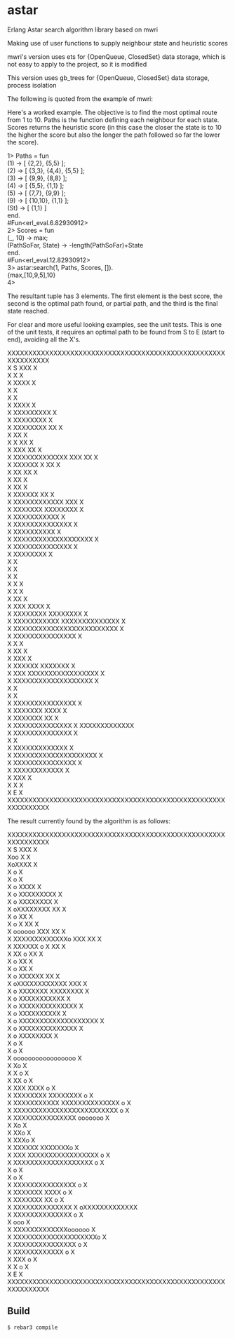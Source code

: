 astar
=====

Erlang Astar search algorithm library based on mwri

Making use of user functions to supply neighbour state and heuristic scores

mwri's version uses ets for {OpenQueue, ClosedSet} data storage, which is not easy to apply to the project, so it is modified

This version uses gb_trees for {OpenQueue, ClosedSet} data storage, process isolation

The following is quoted from the example of mwri:

Here's a worked example. The objective is to find the most
optimal route from 1 to 10. Paths is the function defining
each neighbour for each state. Scores returns the heuristic
score (in this case the closer the state is to 10 the higher
the score but also the longer the path followed so far the
lower the score).

1> Paths = fun  
    (1)  -> [ {2,2}, {5,5}        ];  
    (2)  -> [ {3,3}, {4,4}, {5,5} ];  
    (3)  -> [ {9,9}, {8,8}        ];  
    (4)  -> [ {5,5}, {1,1}        ];  
    (5)  -> [ {7,7}, {9,9}        ];  
    (9)  -> [ {10,10}, {1,1}      ];  
    (St) -> [ {1,1}               ]  
     end.  
#Fun<erl_eval.6.82930912>  
2> Scores = fun  
    (_, 10) -> max;  
    (PathSoFar, State) -> -length(PathSoFar)+State  
    end.  
#Fun<erl_eval.12.82930912>  
3> astar:search(1, Paths, Scores, []).  
{max,[10,9,5],10}  
4>  

The resultant tuple has 3 elements. The first element is the
best score, the second is the optimal path found, or partial
path, and the third is the final state reached.

For clear and more useful looking examples, see the unit tests.
This is one of the unit tests, it requires an optimal path to
be found from S to E (start to end), avoiding all the X's.

XXXXXXXXXXXXXXXXXXXXXXXXXXXXXXXXXXXXXXXXXXXXXXXXXXXXXXXXXXXXXX  
X S  XXX                                                     X  
X    X                                                       X  
X XXXX                                                       X  
X                                                            X  
X                                                            X  
X              XXXX                                          X  
X            XXXXXXXXX                                       X  
X         XXXXXXXX                                           X  
X      XXXXXXXX                           XX                 X  
X                                         XX                 X  
X                     X                   XX                 X  
X                    XXX                  XX                 X  
X XXXXXXXXXXXXX      XXX                  XX                 X  
X    XXXXXX           X                   XX                 X  
X      XX                                 XX                 X  
X                                         XX                 X  
X                                         XX                 X  
X                 XXXXXX                  XX                 X  
X                XXXXXXXXXXXX             XXX                X  
X                    XXXXXXX         XXXXXXXX                X  
X                                  XXXXXXXXXXX               X  
X                                 XXXXXXXXXXXXXX             X  
X                               XXXXXXXXXX                   X  
X                       XXXXXXXXXXXXXXXXXXX                  X  
X                               XXXXXXXXXXXXXX               X  
X                                          XXXXXXXX          X  
X                                                            X  
X                                                            X  
X                                                            X  
X                                         X                  X  
X                                         X                  X  
X                                        XX                  X  
X         XXX                         XXXX                   X  
X       XXXXXXXX                XXXXXXXX                     X  
X     XXXXXXXXXXX      XXXXXXXXXXXXXX                        X  
X  XXXXXXXXXXXXXXXXXXXXXXXXX                                 X  
X      XXXXXXXXXXXXXXX                                       X  
X                                                       X    X  
X                                                      XX    X  
X                                                    XXX     X  
X               XXXXXX                           XXXXXXX     X  
X                 XXX                XXXXXXXXXXXXXXXXX       X  
X                               XXXXXXXXXXXXXXXXXXX          X  
X                                                            X  
X                                                            X  
X                     XXXXXXXXXXXXXXX                        X  
X                 XXXXXXX        XXXX                        X  
X             XXXXXXX              XX                        X  
X         XXXXXXXXXXXXXX            X            XXXXXXXXXXXXX  
X           XXXXXXXXXXXXXX                                   X  
X                                                            X  
X                                       XXXXXXXXXXXXX        X  
X                                      XXXXXXXXXXXXXXXXXXXX  X  
X                                     XXXXXXXXXXXXXXX        X  
X                                    XXXXXXXXXXXX            X  
X                                           XXX              X  
X                                            X               X  
X                                                          E X  
XXXXXXXXXXXXXXXXXXXXXXXXXXXXXXXXXXXXXXXXXXXXXXXXXXXXXXXXXXXXXX  

The result currently found by the algorithm is as follows:

XXXXXXXXXXXXXXXXXXXXXXXXXXXXXXXXXXXXXXXXXXXXXXXXXXXXXXXXXXXXXX  
X S  XXX                                                     X  
Xoo  X                                                       X  
XoXXXX                                                       X  
X o                                                          X  
X  o                                                         X  
X   o          XXXX                                          X  
X    o       XXXXXXXXX                                       X  
X     o   XXXXXXXX                                           X  
X     oXXXXXXXX                           XX                 X  
X      o                                  XX                 X  
X       o             X                   XX                 X  
X        oooooo      XXX                  XX                 X  
X XXXXXXXXXXXXXo     XXX                  XX                 X  
X    XXXXXX     o     X                   XX                 X  
X      XX       o                         XX                 X  
X               o                         XX                 X  
X               o                         XX                 X  
X               o XXXXXX                  XX                 X  
X               oXXXXXXXXXXXX             XXX                X  
X                o   XXXXXXX         XXXXXXXX                X  
X                 o                XXXXXXXXXXX               X  
X                  o              XXXXXXXXXXXXXX             X  
X                   o           XXXXXXXXXX                   X  
X                    o  XXXXXXXXXXXXXXXXXXX                  X  
X                     o         XXXXXXXXXXXXXX               X  
X                      o                   XXXXXXXX          X  
X                       o                                    X  
X                        o                                   X  
X                         ooooooooooooooooo                  X  
X                                         Xo                 X  
X                                         X o                X  
X                                        XX  o               X  
X         XXX                         XXXX    o              X  
X       XXXXXXXX                XXXXXXXX       o             X  
X     XXXXXXXXXXX      XXXXXXXXXXXXXX           o            X  
X  XXXXXXXXXXXXXXXXXXXXXXXXX                     o           X  
X      XXXXXXXXXXXXXXX                            ooooooo    X  
X                                                       Xo   X  
X                                                      XXo   X  
X                                                    XXXo    X  
X               XXXXXX                           XXXXXXXo    X  
X                 XXX                XXXXXXXXXXXXXXXXX o     X  
X                               XXXXXXXXXXXXXXXXXXX   o      X  
X                                                    o       X  
X                                                   o        X  
X                     XXXXXXXXXXXXXXX              o         X  
X                 XXXXXXX        XXXX             o          X  
X             XXXXXXX              XX            o           X  
X         XXXXXXXXXXXXXX            X           oXXXXXXXXXXXXX  
X           XXXXXXXXXXXXXX                       o           X  
X                                                 ooo        X  
X                                       XXXXXXXXXXXXXoooooo  X  
X                                      XXXXXXXXXXXXXXXXXXXXo X  
X                                     XXXXXXXXXXXXXXX      o X  
X                                    XXXXXXXXXXXX          o X  
X                                           XXX            o X  
X                                            X             o X  
X                                                          E X  
XXXXXXXXXXXXXXXXXXXXXXXXXXXXXXXXXXXXXXXXXXXXXXXXXXXXXXXXXXXXXX  



Build
-----

    $ rebar3 compile
